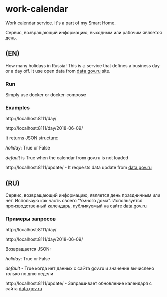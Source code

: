 # work-calendar
Work calendar service. It's a part of my Smart Home.

Сервис, возвращающий информацию, выходным или рабочим является день.

## (EN)
How many holidays in Russia!
This is a service that defines a business day or a day off. It use open data from [data.gov.ru](http://data.gov.ru/) site.

### Run
Simply use docker or docker-compose

### Examples

http://localhost:8111/day/

http://localhost:8111/day/2018-06-09/

It returns JSON structure:

*holiday*: True or False

*default* is True when the calendar from gov.ru is not loaded

http://localhost:8111/update/ - It requests data update from [data.gov.ru](http://data.gov.ru/)

## (RU)
Сервис, возвращающий информацию, является день праздничным или нет. Использую как часть своего "Умного дома".
Используется производственный календарь, публикуемый на сайте [data.gov.ru](http://data.gov.ru/)

### Примеры запросов

http://localhost:8111/day/

http://localhost:8111/day/2018-06-09/

Возвращается JSON:

*holiday*: True or False 

*default* - True когда нет данных с сайта gov.ru и значение вычислено только по дню недели

http://localhost:8111/update/ - Запрашивает обновление календаря с сайта [data.gov.ru](http://data.gov.ru/)
